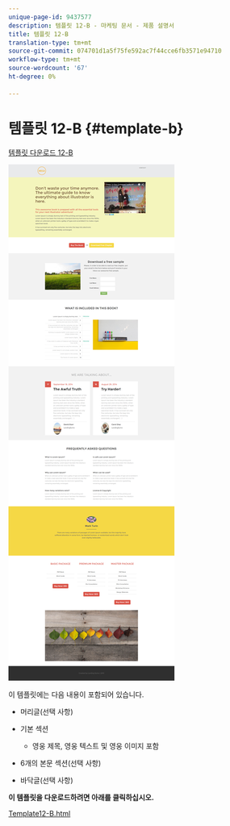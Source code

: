 ```yaml
---
unique-page-id: 9437577
description: 템플릿 12-B - 마케팅 문서 - 제품 설명서
title: 템플릿 12-B
translation-type: tm+mt
source-git-commit: 074701d1a5f75fe592ac7f44cce6fb3571e94710
workflow-type: tm+mt
source-wordcount: '67'
ht-degree: 0%

---
```



# 템플릿 12-B {#template-b}

[템플릿 다운로드 12-B](https://docs.marketo.com/download/attachments/9437577/template-12b.html?version=1&amp;modificationdate=1438211540000&amp;api=v2)

![](assets/image2015-8-4-14-3a32-3a21.png)

이 템플릿에는 다음 내용이 포함되어 있습니다.

* 머리글(선택 사항)
* 기본 섹션

   * 영웅 제목, 영웅 텍스트 및 영웅 이미지 포함

* 6개의 본문 섹션(선택 사항)
* 바닥글(선택 사항)

**이 템플릿을 다운로드하려면 아래를 클릭하십시오.**

[Template12-B.html](https://docs.marketo.com/download/attachments/9437577/template-12b.html?version=1&amp;modificationdate=1438211540000&amp;api=v2)
